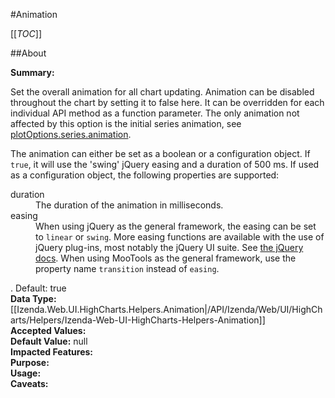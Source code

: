 #Animation

[[_TOC_]]

##About

**Summary:** <p>Set the overall animation for all chart updating. Animation can be disabled throughout the chart by setting it to false here. It can be overridden for each individual API method as a function parameter. The only animation not affected by this option is the initial series animation, see <a class="internal" href="#plotOptions.series.animation">plotOptions.series.animation</a>.</p><p>The animation can either be set as a boolean or a configuration object. If <code>true</code>, it will use the 'swing' jQuery easing and a duration of 500 ms. If used as a configuration object, the following properties are supported: </p><dl><dt>duration</dt><dd>The duration of the animation in milliseconds.</dd><dt>easing</dt><dd>When using jQuery as the general framework, the easing can be set to <code>linear</code> or <code>swing</code>. More easing functions are available with the use of jQuery plug-ins, most notably the jQuery UI suite. See <a href="http://api.jquery.com/animate/">the jQuery docs</a>. When using MooTools as the general framework, use the property name <code>transition</code> instead of <code>easing</code>.</dd></dl>. Default: true   
**Data Type:** [[Izenda.Web.UI.HighCharts.Helpers.Animation|/API/Izenda/Web/UI/HighCharts/Helpers/Izenda-Web-UI-HighCharts-Helpers-Animation]]  
**Accepted Values:**   
**Default Value:** null  
**Impacted Features:**   
**Purpose:**   
**Usage:**   
**Caveats:**   

